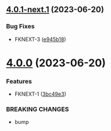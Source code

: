 ## [4.0.1-next.1](https://github.com/robence/semantic-release-poc/compare/v4.0.0...v4.0.1-next.1) (2023-06-20)


### Bug Fixes

* FKNEXT-3 ([e945b18](https://github.com/robence/semantic-release-poc/commit/e945b181c12fb67fbdab51b0dfcedee8186efdc1))

# [4.0.0](https://github.com/robence/semantic-release-poc/compare/v3.2.0...v4.0.0) (2023-06-20)


### Features

* FKNEXT-1 ([3bc49e3](https://github.com/robence/semantic-release-poc/commit/3bc49e3704354a343713cbea1b72fe5cae1f85dc))


### BREAKING CHANGES

* bump
